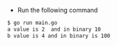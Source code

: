 - Run the following command

```bash
$ go run main.go
a value is 2  and in binary 10
b value is 4 and in binary is 100
```